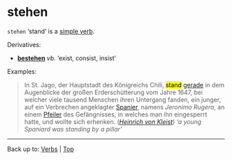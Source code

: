 # stehen

`stehen` ‘stand’ is a [simple verb](../../simpleVerbs.md).

Derivatives:
- **[bestehen](../../b/be/bestehen.md)** *vb.* ‘exist, consist, insist’

Examples:

> In St. Jago, der Hauptstadt des Königreichs Chili, <mark>stand</mark> [gerade](../../../adverbs/g/ge/gerade.md) in dem Augenblicke der großen Erderschütterung vom Jahre 1647, bei welcher viele tausend Menschen ihren Untergang fanden, ein junger, auf ein Verbrechen angeklagter [Spanier](../../../nouns/s/sp/Spanier.md), namens *Jeronimo Rugera*, an einem [Pfeiler](../../../nouns/p/pf/Pfeiler.md) des Gefängnisses, in welches man ihn eingesperrt hatte, und wollte sich erhenken. (*[Heinrich von Kleist](../../../texts/Kleist/DasErdbebenInChili.md)*) *‘a young Spaniard was standing by a pillar’*

----

Back up to: [Verbs](../../index.md) | [Top](../../../index.md)
